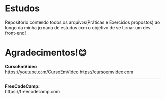 # Estudos

Repositório contendo todos os arquivos(Práticas
e 
Exercícios propostos) ao longo da minha jornada 
de 
estudos com o objetivo de se tornar um dev 
front-end!

# Agradecimentos!😊

<strong>CursoEmVideo</strong>
<br />
https://youtube.com/CursoEmVideo
https://cursoemvideo.com
<br />
<hr />
<strong>FreeCodeCamp:</strong>
<br />
https://freecodecamp.com
<br />